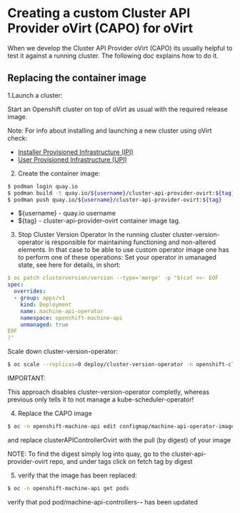 # Creating a custom Cluster API Provider oVirt (CAPO) for oVirt

When we develop the Cluster API Provider oVirt (CAPO) its usually helpful to test it against a running cluster.
The following doc explains how to do it.

## Replacing the container image

1.Launch a cluster:

Start an Openshift cluster on top of oVirt as usual with the required release image.

Note:
For info about installing and launching a new cluster using oVirt check:

- [Installer Provisioned Infrastructure (IPI)](https://github.com/openshift/installer/blob/master/docs/user/ovirt/install_ipi.md)
- [User Provisioned Infrastructure (UPI)](https://github.com/openshift/installer/blob/master/docs/user/ovirt/install_upi.md)

2. Create the container image:

```bash
$ podman login quay.io
$ podman build -t quay.io/${username}/cluster-api-provider-ovirt:${tag} .
$ podman push quay.io/${username}/cluster-api-provider-ovirt:${tag}
```

- ${username} - quay.io username
- ${tag} - cluster-api-provider-ovirt container image tag.

3. Stop Cluster Version Operator
In the running cluster cluster-version-operator is responsible for maintaining functioning and non-altered elements.
In that case to be able to use custom operator image one has to perform one of these operations:
Set your operator in umanaged state, see here for details, in short:
```yaml
$ oc patch clusterversion/version --type='merge' -p "$(cat <<- EOF
spec:
  overrides:
  - group: apps/v1
    kind: Deployment
    name: machine-api-operator
    namespace: openshift-machine-api
    unmanaged: true
EOF
)"
```

Scale down cluster-version-operator:

```bash
$ oc scale --replicas=0 deploy/cluster-version-operator -n openshift-cluster-version
```

IMPORTANT:

This approach disables cluster-version-operator completly, whereas previous only tells it to not manage a kube-scheduler-operator!

4. Replace the CAPO image

```bash
$ oc -n openshift-machine-api edit configmap/machine-api-operator-images
```

and replace clusterAPIControllerOvirt with the pull (by digest) of your image

NOTE:
To find the digest simply log into quay,
go to the cluster-api-provider-ovirt repo,
and under tags click on fetch tag by digest  

5. verify that the image has been replaced:

```bash
$ oc -n openshift-machine-api get pods
```

verify that pod pod/machine-api-controllers-***-*** has been updated